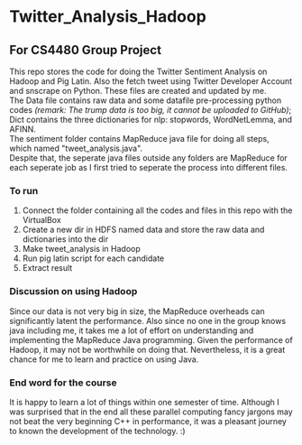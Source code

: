 # Twitter_Analysis_Hadoop
## For CS4480 Group Project
This repo stores the code for doing the Twitter Sentiment Analysis on Hadoop and Pig Latin. Also the fetch tweet using Twitter Developer Account and snscrape on Python. These files are created and updated by me. <br>
The Data file contains raw data and some datafile pre-processing python codes *(remark: The trump data is too big, it cannot be uploaded to GitHub)*; Dict contains the three dictionaries for nlp: stopwords, WordNetLemma, and AFINN. <br>
The sentiment folder contains MapReduce java file for doing all steps, which named "tweet_analysis.java". <br>
Despite that, the seperate java files outside any folders are MapReduce for each seperate job as I first tried to seperate the process into different files. <br>

### To run
<ol>
  <li>Connect the folder containing all the codes and files in this repo with the VirtualBox</li>
  <li>Create a new dir in HDFS named data and store the raw data and dictionaries into the dir</li>
  <li>Make tweet_analysis in Hadoop</li>
  <li>Run pig latin script for each candidate</li>
  <li>Extract result</li>
</ol>

### Discussion on using Hadoop
Since our data is not very big in size, the MapReduce overheads can significantly latent the performance. Also since no one in the group knows java including me, it takes me a lot of effort on understanding and implementing the MapReduce Java programming. Given the performance of Hadoop, it may not be worthwhile on doing that. Nevertheless, it is a great chance for me to learn and practice on using Java.<br> 

### End word for the course
It is happy to learn a lot of things within one semester of time. Although I was surprised that in the end all these parallel computing fancy jargons may not beat the very beginning C++ in performance, it was a pleasant journey to known the development of the technology. :)
